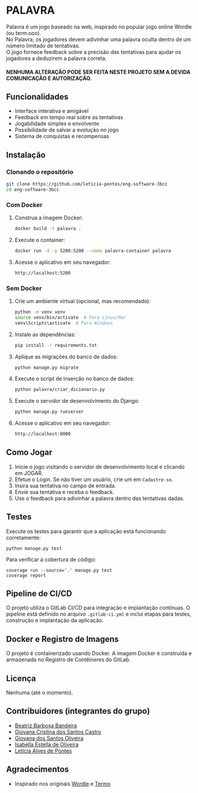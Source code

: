 # PALAVRA
Palavra é um jogo baseado na web, inspirado no popular jogo online Wordle (ou term.ooo).<br>
No Palavra, os jogadores devem adivinhar uma palavra oculta dentro de um número limitado de tentativas.<br>
O jogo fornece feedback sobre a precisão das tentativas para ajudar os jogadores a deduzirem a palavra correta.

#### NENHUMA ALTERAÇÃO PODE SER FEITA NESTE PROJETO SEM A DEVIDA COMUNICAÇÃO E AUTORIZAÇÃO.

## Funcionalidades
- Interface interativa e amigável
- Feedback em tempo real sobre as tentativas
- Jogabilidade simples e envolvente
- Possibilidade de salvar a evolução no jogo
- Sistema de conquistas e recompensas

## Instalação

### Clonando o repositório
```bash
git clone https://github.com/leticia-pontes/eng-software-3bcc
cd eng-software-3bcc
```

### Com Docker

1. Construa a imagem Docker:
   ```bash
   docker build -t palavra .
   ```
2. Execute o container:
   ```bash
   docker run -d -p 5200:5200 --name palavra-container palavra
   ```
3. Acesse o aplicativo em seu navegador:
   ```bash
   http://localhost:5200
   ```

### Sem Docker

1. Crie um ambiente virtual (opcional, mas recomendado):
   ```bash
   python -m venv venv
   source venv/bin/activate  # Para Linux/Mac
   venv\Scripts\activate  # Para Windows
   ```
2. Instale as dependências:
   ```bash
   pip install -r requirements.txt
   ```

3. Aplique as migrações do banco de dados:
   ```bash
   python manage.py migrate
   ```
4. Execute o script de inserção no banco de dados:
   ```bash
   python palavra/criar_dicionario.py
   ```
5. Execute o servidor de desenvolvimento do Django:
   ```bash
   python manage.py runserver
   ```
6. Acesse o aplicativo em seu navegador:
   ```bash
   http://localhost:8000
   ```

## Como Jogar
1. Inicie o jogo visitando o servidor de desenvolvimento local e clicando em JOGAR.
2. Efetue o Login. Se não tiver um usuário, crie um em `Cadastre-se`.
2. Insira sua tentativa no campo de entrada.
3. Envie sua tentativa e receba o feedback.
4. Use o feedback para adivinhar a palavra dentro das tentativas dadas.

## Testes

Execute os testes para garantir que a aplicação está funcionando corretamente:
```
python manage.py test
```
Para verificar a cobertura de código:
```
coverage run --source='.' manage.py test
coverage report
```

## Pipeline de CI/CD
O projeto utiliza o GitLab CI/CD para integração e implantação contínuas. O pipeline está definido no arquivo `.gitlab-ci.yml` e inclui etapas para testes, construção e implantação da aplicação.

## Docker e Registro de Imagens
O projeto é containerizado usando Docker. A imagem Docker é construída e armazenada no Registro de Contêineres do GitLab.

## Licença
Nenhuma (até o momento).

## Contribuidores (integrantes do grupo)
- [Beatriz Barbosa Bandeira](https://github.com/BiabBandeira)
- [Giovana Cristina dos Santos Castro](https://github.com/GiCCastro)
- [Giovana dos Santos Oliveira](https://github.com/giovanaoliveira-14)
- [Isabella Estella de Oliveira](https://github.com/IsaEstellaa)
- [Letícia Alves de Pontes](https://github.com/leticia-pontes)

## Agradecimentos
- Inspirado nos originais [Wordle](https://www.nytimes.com/games/wordle/index.html) e [Termo](https://term.ooo/)

